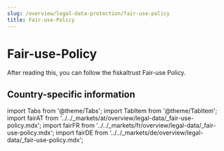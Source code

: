 ```yaml
---
slug: /overview/legal-data-protection/fair-use-policy
title: Fair-use-Policy
---
```

# Fair-use-Policy

After reading this, you can follow the fiskaltrust Fair-use Policy.

## Country-specific information

import Tabs from '@theme/Tabs';
import TabItem from '@theme/TabItem';
import fairAT from '../../_markets/at/overview/legal-data/_fair-use-policy.mdx';
import fairFR from '../../_markets/fr/overview/legal-data/_fair-use-policy.mdx';
import fairDE from '../../_markets/de/overview/legal-data/_fair-use-policy.mdx';

<Tabs groupId="market">

  <TabItem value="AT" label="Austria">
      <fairAT />
  </TabItem>

  <TabItem value="FR" label="France">
      <fairFR />
  </TabItem>

  <TabItem value="DE" label="Germany">
      <fairDE />
  </TabItem>

</Tabs>
